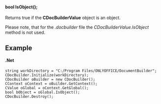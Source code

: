 #### bool IsObject();

Returns true if the **CDocBuilderValue** object is an object.

Please note, that for the *.docbuilder* file the *CDocBuilderValue.IsObject* method is not used.

## Example

#### .Net

```
string workDirectory = "C:/Program Files/ONLYOFFICE/DocumentBuilder";
CDocBuilder.Initialize(workDirectory);
CDocBuilder oBuilder = new CDocBuilder();
CContext oContext = oBuilder.GetContext();
CValue oGlobal = oContext.GetGlobal();
bool bObject = oGlobal.IsObject();
CDocBuilder.Destroy();
```
